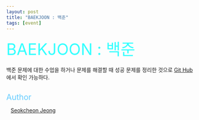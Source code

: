 ```yaml
---
layout: post
title: "BAEKJOON : 백준"
tags: [event]
---
```


<span style="font-size:3em; color:#33FFFF;">BAEKJOON : 백준</span>
<br>     
백준 문제에 대한 수업을 하거나 문제를 해결할 때 성공 문제를 정리한 것으로 <a href="https://github.com/accio3014/BAEKJOON">Git Hub</a>에서 확인 가능하다.
<br>
<br>

<span style="font-size:1.5em; color:#66CCFF;">Author</span>
<p>
<div>
   <a href="https://accio3014.github.io/">Seokcheon Jeong</a>
</div>
</p>
